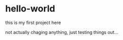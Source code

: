 # hello-world
this is my first project here

not actually chaging anything, just testing things out...
